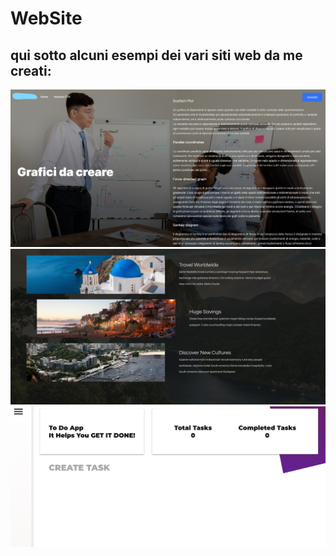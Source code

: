 # WebSite
## qui sotto alcuni esempi dei vari siti web da me creati:
![first](/examples/first.jpg)
![second](/examples/second.PNG)
![third](/examples/third.PNG)
